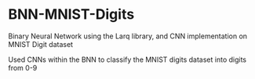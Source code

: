 # BNN-MNIST-Digits
Binary Neural Network using the Larq library, and CNN implementation on MNIST Digit dataset 

Used CNNs within the BNN to classify the MNIST digits dataset into digits from 0-9
